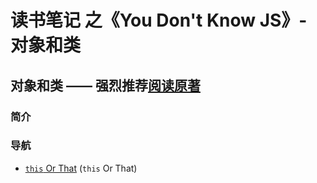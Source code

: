 # 读书笔记 之《You Don't Know JS》- 对象和类

## 对象和类 —— 强烈推荐[阅读原著](https://github.com/getify/You-Dont-Know-JS/blob/2nd-ed/objects-classes/README.md)

### 简介


### 导航
- [`this` Or That](/objects%20%26%20classes/this%20or%20That.md) (`this` Or That)